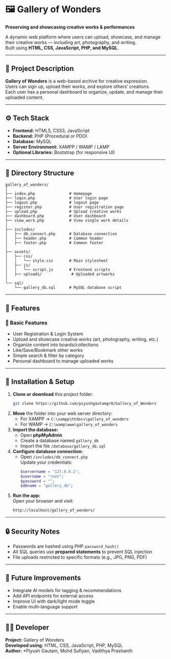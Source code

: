 # 🖼️ Gallery of Wonders
**Preserving and showcasing creative works & performances**

A dynamic web platform where users can upload, showcase, and manage their creative works — including art, photography, and writing.  
Built using **HTML, CSS, JavaScript, PHP, and MySQL**.

---

## 📜 Project Description
**Gallery of Wonders** is a web-based archive for creative expression.  
Users can sign up, upload their works, and explore others’ creations.  
Each user has a personal dashboard to organize, update, and manage their uploaded content.

---

## ⚙️ Tech Stack
- **Frontend:** HTML5, CSS3, JavaScript  
- **Backend:** PHP (Procedural or PDO)  
- **Database:** MySQL  
- **Server Environment:** XAMPP / WAMP / LAMP  
- **Optional Libraries:** Bootstrap (for responsive UI)

---

## 📂 Directory Structure
```
gallery_of_wonders/
│
├── index.php               # Homepage
├── login.php               # User login page
├── logout.php              # logout page
├── register.php            # User registration page
├── upload.php              # Upload creative works
├── dashboard.php           # User dashboard
├── view_work.php           # View single work details
│
├── includes/
│   ├── db_connect.php      # Database connection
│   ├── header.php          # Common header
│   ├── footer.php          # Common footer
│
├── assets/
│   ├── css/
│   │   └── style.css       # Main stylesheet
│   ├── js/
│   │   └── script.js       # Frontend scripts
│   ├── uploads/             # Uploaded artworks              
│
└── sql/
    └── gallery_db.sql      # MySQL database script
```

---

## 🧩 Features

### 🔹 Basic Features
- User Registration & Login System  
- Upload and showcase creative works (art, photography, writing, etc.)  
- Organize content into boards/collections  
- Like/Save/Bookmark other works  
- Simple search & filter by category  
- Personal dashboard to manage uploaded works  


---

## 🧰 Installation & Setup
1. **Clone or download** this project folder:
   ```bash
   git clone https://github.com/piyushgautamgr8/Gallery_of_Wonders
   ```
2. **Move** the folder into your web server directory:
   - For XAMPP → `C:\xampp\htdocs\gallery_of_wonders`
   - For WAMP → `C:\wamp\www\gallery_of_wonders`
3. **Import the database:**
   - Open **phpMyAdmin**
   - Create a database named `gallery_db`
   - Import the file `/database/gallery_db.sql`
4. **Configure database connection:**
   - Open `/includes/db_connect.php`  
     Update your credentials:
     ```php
     $servername = "127.0.0.1";
     $username = "root";
     $password = "";
     $dbname = "gallery_db";
     ```
5. **Run the app:**  
   Open your browser and visit:
   ```
   http://localhost/gallery_of_wonders/
   ```

---

## 🔒 Security Notes
- Passwords are hashed using PHP `password_hash()`  
- All SQL queries use **prepared statements** to prevent SQL injection  
- File uploads restricted to specific formats (e.g., JPG, PNG, PDF)  

---

## 🚀 Future Improvements
- Integrate AI models for tagging & recommendations  
- Add API endpoints for external access  
- Improve UI with dark/light mode toggle  
- Enable multi-language support  

---

## 👨‍💻 Developer
**Project:** Gallery of Wonders  
**Developed using:** HTML, CSS, JavaScript, PHP, MySQL  
**Author:** *Piyush Gautam,     Mohd Sufiyan,     Vadithya Prashanth
